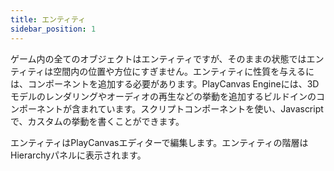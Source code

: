 ```yaml
---
title: エンティティ
sidebar_position: 1
---
```


ゲーム内の全てのオブジェクトはエンティティですが、そのままの状態ではエンティティは空間内の位置や方位にすぎません。エンティティに性質を与えるには、コンポーネントを追加する必要があります。PlayCanvas Engineには、3Dモデルのレンダリングやオーディオの再生などの挙動を追加するビルドインのコンポーネントが含まれています。スクリプトコンポーネントを使い、Javascriptで、カスタムの挙動を書くことができます。

エンティティはPlayCanvasエディターで編集します。エンティティの階層はHierarchyパネルに表示されます。
